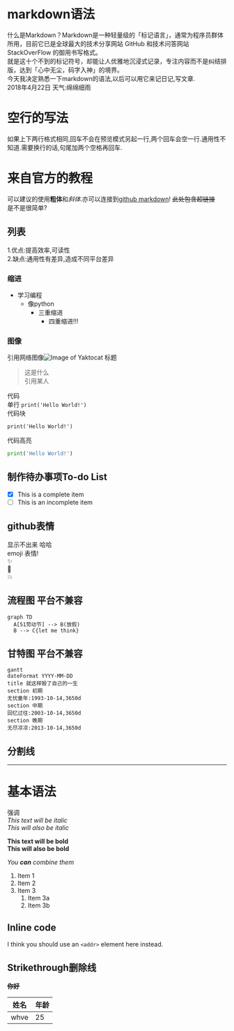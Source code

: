 # **markdown语法**  
什么是Markdown？Markdown是一种轻量级的「标记语言」，通常为程序员群体所用，目前它已是全球最大的技术分享网站 GitHub 和技术问答网站 StackOverFlow 的御用书写格式。  
就是这十个不到的标记符号，却能让人优雅地沉浸式记录，专注内容而不是纠结排版，达到「心中无尘，码字入神」的境界。  
今天我决定熟悉一下markdown的语法,以后可以用它来记日记,写文章.  
2018年4月22日 天气:绵绵细雨
# 空行的写法
如果上下两行格式相同,回车不会在预览模式另起一行,两个回车会空一行.通用性不知道.需要换行的话,句尾加两个空格再回车.
# 来自官方的教程
可以建议的使用**粗体**和*斜体*.亦可以连接到[github markdown](https://guides.github.com/features/mastering-markdown/)!  ~~此处包含超链接~~  
是不是很简单?  
## 列表
1.优点:提高效率,可读性  
2.缺点:通用性有差异,造成不同平台差异  
### 缩进
- 学习编程
  - 像python
    - 三重缩进
      - 四重缩进!!!

### 图像
引用网络图像![Image of Yaktocat](https://octodex.github.com/images/yaktocat.png)
标题
> 这是什么  
> 引用某人  

代码  
单行
`print('Hello World!')`  
代码块
```
print('Hello World!')
```  
代码高亮
``` python
print('Hello World!')
```
## 制作待办事项To-do List  
- [x] This is a complete item
- [ ] This is an incomplete item

## github表情  
显示不出来  哈哈  
emoji 表情!  
:sparkles:  
:camel:  
:boom:
## 流程图 平台不兼容
```
graph TD
  A[51劳动节] --> B(放假)
  B --> C{let me think}
```
## 甘特图 平台不兼容
```
gantt
dateFormat YYYY-MM-DD
title 就这样毁了自己的一生
section 初期
无忧童年:1993-10-14,3650d
section 中期
回忆过往:2003-10-14,3650d
section 晚期
无尽凉凉:2013-10-14,3650d
```
## 分割线
***
# 基本语法
强调  
*This text will be italic*  
_This will also be italic_  

**This text will be bold**  
__This will also be bold__

_You **can** combine them_

1. Item 1
1. Item 2
1. Item 3
   1. Item 3a
   1. Item 3b  

## Inline code
   I think you should use an
   `<addr>` element here instead.
## Strikethrough删除线
<del>**你好**</del>

姓名 | 年龄
---- | ----
whve | 25
